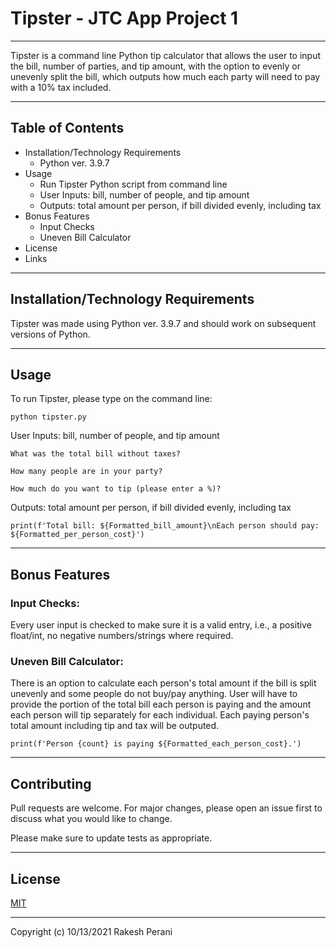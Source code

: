 # Tipster - JTC App Project 1
***
Tipster is a command line Python tip calculator that allows the user to input the bill, number of parties, and tip amount, with the option to evenly or unevenly split the bill, which outputs how much each party will need to pay with a 10% tax included.
***

## Table of Contents

- Installation/Technology Requirements
    - Python ver. 3.9.7
- Usage
    - Run Tipster Python script from command line
    - User Inputs: bill, number of people, and tip amount
    - Outputs: total amount per person, if bill divided evenly, including tax
- Bonus Features
    - Input Checks
    - Uneven Bill Calculator
- License
- Links

***
## Installation/Technology Requirements
Tipster was made using Python ver. 3.9.7 and should work on subsequent versions of Python.
***

## Usage
To run Tipster, please type on the command line:
~~~
python tipster.py
~~~
User Inputs: bill, number of people, and tip amount
~~~
What was the total bill without taxes?
~~~
~~~
How many people are in your party?
~~~
~~~
How much do you want to tip (please enter a %)?
~~~
Outputs: total amount per person, if bill divided evenly, including tax
~~~
print(f'Total bill: ${Formatted_bill_amount}\nEach person should pay: ${Formatted_per_person_cost}')
~~~
***
## Bonus Features
### Input Checks:
Every user input is checked to make sure it is a valid entry, i.e., a positive float/int, no negative numbers/strings where required.
### Uneven Bill Calculator:
There is an option to calculate each person's total amount if the bill is split unevenly and some people do not buy/pay anything. User will have to provide the portion of the total bill each person is paying and the amount each person will tip separately for each individual. Each paying person's total amount including tip and tax will be outputed.
~~~
print(f'Person {count} is paying ${Formatted_each_person_cost}.')
~~~
***
## Contributing
Pull requests are welcome. For major changes, please open an issue first to discuss what you would like to change.

Please make sure to update tests as appropriate.
***
## License
[MIT](https://choosealicense.com/licenses/mit/)
***
Copyright (c) 10/13/2021 Rakesh Perani



